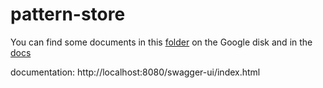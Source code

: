 # pattern-store

You can find some documents in this [folder](https://drive.google.com/drive/folders/1RTsiAAe-0vlzLfr03lepOR4PJvRpGnhW?usp=sharing)
on the Google disk and in the [docs](docs) 

documentation: http://localhost:8080/swagger-ui/index.html
